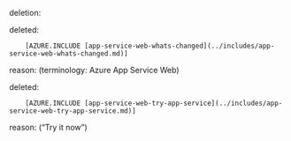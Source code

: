 deletion:

deleted:

		[AZURE.INCLUDE [app-service-web-whats-changed](../includes/app-service-web-whats-changed.md)]

reason: (terminology: Azure App Service Web)

deleted:

		[AZURE.INCLUDE [app-service-web-try-app-service](../includes/app-service-web-try-app-service.md)]

reason: (“Try it now”)

